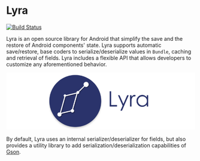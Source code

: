 Lyra
=====
[![Build Status](https://travis-ci.org/Fondesa/Lyra.svg?branch=master)](https://travis-ci.org/Fondesa/Lyra)

Lyra is an open source library for Android that simplify the save and the restore of Android components' state.
Lyra supports automatic save/restore, base coders to serialize/deserialize values in `Bundle`, caching and retrieval of fields. Lyra includes a flexible API that allows developers to customize any aforementioned behavior.

![](art/lyra_logo.png)

By default, Lyra uses an internal serializer/deserializer for fields, but also provides a utility library to add serialization/deserialization capabilities of [Gson][1].

[1]: https://github.com/google/gson
